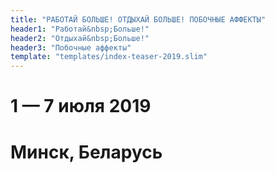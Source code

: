 ```yaml
---
title: "РАБОТАЙ БОЛЬШЕ! ОТДЫХАЙ БОЛЬШЕ! ПОБОЧНЫЕ АФФЕКТЫ"
header1: "Работай&nbsp;Больше!"
header2: "Отдыхай&nbsp;Больше!"
header3: "Побочные аффекты"
template: "templates/index-teaser-2019.slim"
---
```


# 1 &mdash; 7 июля 2019 #
# Минск, Беларусь #

